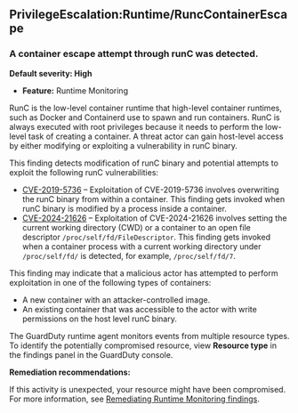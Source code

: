 

PrivilegeEscalation:Runtime/RuncContainerEscape
-----------------------------------------------

### A container escape attempt through runC was detected.

**Default severity: High**

* **Feature:** Runtime Monitoring

RunC is the low-level container runtime that high-level container runtimes, such as Docker and Containerd use to spawn and run containers. RunC is always executed with root privileges because it needs to perform the low-level task of creating a container. A threat actor can gain host-level access by either modifying or exploiting a vulnerability in runC binary.

This finding detects modification of runC binary and potential attempts to exploit the following runC vulnerabilities:

* [CVE-2019-5736](https://nvd.nist.gov/vuln/detail/CVE-2019-5736) – Exploitation of CVE-2019-5736 involves overwriting the runC binary from within a container. This finding gets invoked when runC binary is modified by a process inside a container.
* [CVE-2024-21626](https://nvd.nist.gov/vuln/detail/CVE-2024-21626) – Exploitation of CVE-2024-21626 involves setting the current working directory (CWD) or a container to an open file descriptor `/proc/self/fd/FileDescriptor`. This finding gets invoked when a container process with a current working directory under `/proc/self/fd/` is detected, for example, `/proc/self/fd/7`.

This finding may indicate that a malicious actor has attempted to perform exploitation in one of the following types of containers:

* A new container with an attacker-controlled image.
* An existing container that was accessible to the actor with write permissions on the host level runC binary.

The GuardDuty runtime agent monitors events from multiple resource types. To identify the potentially compromised resource, view **Resource type** in the findings panel in the GuardDuty console.

**Remediation recommendations:**

If this activity is unexpected, your resource might have been compromised. For more information, see [Remediating Runtime Monitoring findings](https://docs.aws.amazon.com/guardduty/latest/ug/guardduty-remediate-runtime-monitoring.html).

